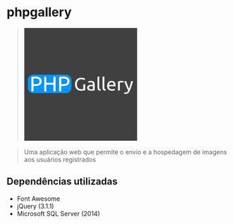 # phpgallery
> ![logo](https://github.com/Kubinyete/phpgallery/raw/master/resources/phpgallery-logo-full.jpg)

> Uma aplicação web que permite o envio e a hospedagem de imagens aos usuários registrados

## Dependências utilizadas
* Font Awesome
* jQuery (3.1.1)
* Microsoft SQL Server (2014)
